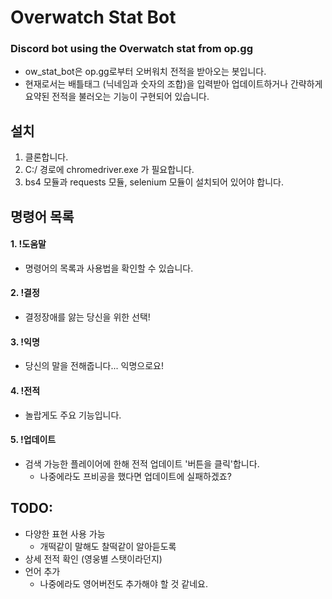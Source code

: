 # Overwatch Stat Bot
### Discord bot using the Overwatch stat from op.gg

* ow_stat_bot은 op.gg로부터 오버워치 전적을 받아오는 봇입니다.
* 현재로서는 배틀태그 (닉네임과 숫자의 조합)을 입력받아 업데이트하거나 간략하게 요약된 전적을 불러오는 기능이 구현되어 있습니다.
## 설치
1. 클론합니다.
2. C:/ 경로에 chromedriver.exe 가 필요합니다.
3. bs4 모듈과 requests 모듈, selenium 모듈이 설치되어 있어야 합니다.


## 명령어 목록

#### 1. !도움말
 - 명령어의 목록과 사용법을 확인할 수 있습니다.
#### 2. !결정
  - 결정장애를 앓는 당신을 위한 선택!
#### 3. !익명
  - 당신의 말을 전해줍니다... 익명으로요!
#### 4. !전적
  - 놀랍게도 주요 기능입니다.
#### 5. !업데이트
  - 검색 가능한 플레이어에 한해 전적 업데이트 '버튼을 클릭'합니다.
    - 나중에라도 프비공을 했다면 업데이트에 실패하겠죠?
    

## TODO:
- 다양한 표현 사용 가능
  - 개떡같이 말해도 찰떡같이 알아듣도록
- 상세 전적 확인 (영웅별 스탯이라던지)
- 언어 추가
  - 나중에라도 영어버전도 추가해야 할 것 같네요.
